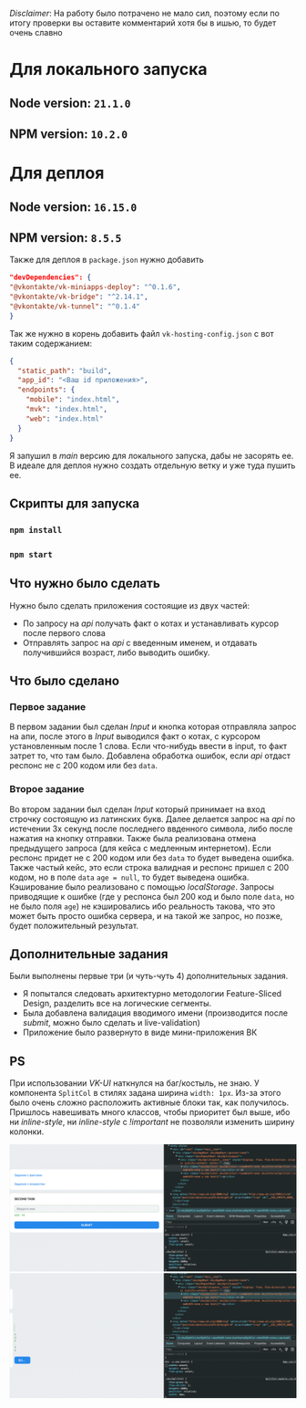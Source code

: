 *Disclaimer*: На работу было потрачено не мало сил, поэтому если по итогу проверки вы оставите комментарий хотя бы в
ишью, то будет очень славно

# Для локального запуска

## Node version: `21.1.0`

## NPM version: `10.2.0`

# Для деплоя

## Node version: `16.15.0`

## NPM version: `8.5.5`

Также для деплоя в `package.json` нужно добавить

```json
"devDependencies": {
"@vkontakte/vk-miniapps-deploy": "^0.1.6",
"@vkontakte/vk-bridge": "^2.14.1",
"@vkontakte/vk-tunnel": "^0.1.4"
}
```

Так же нужно в корень добавить файл `vk-hosting-config.json` с вот таким содержанием:

```json
{
  "static_path": "build",
  "app_id": "<Ваш id приложения>",
  "endpoints": {
    "mobile": "index.html",
    "mvk": "index.html",
    "web": "index.html"
  }
}
```

Я запушил в *main* версию для локального запуска, дабы не засорять ее.
В идеале для деплоя нужно создать отдельную ветку и уже туда пушить ее.

## Скрипты для запуска

### `npm install`

### `npm start`

## Что нужно было сделать

Нужно было сделать приложения состоящие из двух частей:

- По запросу на *api* получать факт о котах и устанавливать курсор после первого слова
- Отправлять запрос на *api* с введенным именем, и отдавать получившийся возраст, либо выводить ошибку.

## Что было сделано

### Первое задание

В первом задании был сделан *Input* и кнопка которая отправляла запрос на апи, после этого в *Input* выводился факт о
котах,
с курсором установленным после 1 слова. Если что-нибудь ввести в input, то факт затрет то, что там было. Добавлена
обработка ошибок,
если *api* отдаст респонс не с 200 кодом или без `data`.

### Второе задание
Во втором задании был сделан *Input* который принимает на вход строчку состоящую из латинских букв.
Далее делается запрос на *api* по истечении 3х секунд после последнего ввденного символа, либо после нажатия на кнопку
отправки.
Также была реализована отмена предыдущего запроса (для кейса с медленным интернетом). Если респонс придет не с 200
кодом или без `data` то будет выведена ошибка.
Также частый кейс, это если строка валидная и респонс пришел с 200 кодом, но в поле `data` `age = null`, то будет
выведена ошибка.
Кэширование было реализовано с помощью *localStorage*. Запросы приводящие к ошибке (где у респонса был 200 код и было
поле `data`, но не было поля `age`) не кэшировались
ибо реальность такова, что это может быть просто ошибка сервера, и на такой же запрос, но позже, будет положительный
результат.

## Дополнительные задания

Были выполнены первые три (и чуть-чуть 4) дополнительных задания.

- Я попытался следовать архитектурно методологии Feature-Sliced Design, разделить все на логические сегменты.
- Была добавлена валидация вводимого имени (производится после *submit*, можно было сделать и live-validation)
- Приложение было развернуто в виде мини-приложения ВК

## PS
При использовании *VK-UI* наткнулся на баг/костыль, не знаю. У компонента `SplitCol` в стилях задана ширина `width: 1px`.
Из-за этого было очень сложно расположить активные блоки так, как получилось. Пришлось навешивать много классов, чтобы приоритет был выше,
ибо ни *inline-style*, ни *inline-style* c *!important* не позволяли изменить ширину колонки.

![Не надо так](report/img_1.png)
![Надо так](report/img.png)
 



















